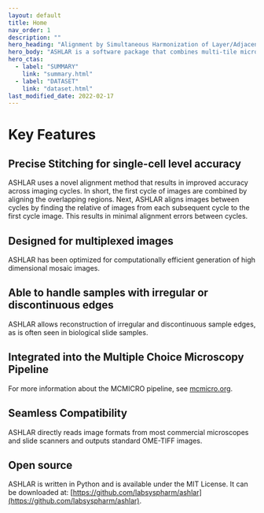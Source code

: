 ```yaml
---
layout: default
title: Home
nav_order: 1
description: ""
hero_heading: "Alignment by Simultaneous Harmonization of Layer/Adjacency Registration (ASHLAR)"
hero_body: "ASHLAR is a software package that combines multi-tile microscopy images into a high dimensional mosaic image."
hero_ctas:
  - label: "SUMMARY"
    link: "summary.html"
  - label: "DATASET"
    link: "dataset.html"
last_modified_date: 2022-02-17
---
```


# Key Features

## Precise Stitching for single-cell level accuracy
ASHLAR uses a novel alignment method that results in improved accuracy across imaging cycles. In short, the first cycle of images are combined by aligning the overlapping regions. Next, ASHLAR aligns images between cycles by finding the relative of images from each subsequent cycle to the first cycle image. This results in minimal alignment errors between cycles. 

## Designed for multiplexed images
ASHLAR has been optimized for computationally efficient generation of high dimensional mosaic images.

## Able to handle samples with irregular or discontinuous edges
ASHLAR allows reconstruction of irregular and discontinuous sample edges, as is often seen in biological slide samples.

## Integrated into the Multiple Choice Microscopy Pipeline
For more information about the MCMICRO pipeline, see [mcmicro.org](mcmicro.org).

## Seamless Compatibility
ASHLAR directly reads image formats from most commercial microscopes and slide scanners and outputs standard OME-TIFF images. 

## Open source
ASHLAR is written in Python and is available under the MIT License. It can be downloaded at: [https://github.com/labsyspharm/ashlar](https://github.com/labsyspharm/ashlar).







